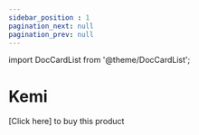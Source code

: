 ```yaml
---
sidebar_position : 1
pagination_next: null
pagination_prev: null
---
```


import DocCardList from '@theme/DocCardList';


# Kemi

[Click here] to buy this product

<DocCardList />
